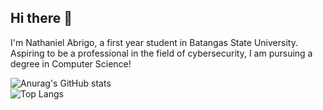 ## Hi there 👋

I'm Nathaniel Abrigo, a first year student in Batangas State University. </br>
Aspiring to be a professional in the field of cybersecurity, I am pursuing a degree in Computer Science! </br>

![Anurag's GitHub stats](https://github-readme-stats.vercel.app/api?username=Invxty&show_icons=true&theme=bear)<br/>
![Top Langs](https://github-readme-stats.vercel.app/api/top-langs/?username=Invxty&layout=compact&theme=bear) <br/>
<!--
**Invxty/Invxty** is a ✨ _special_ ✨ repository because its `README.md` (this file) appears on your GitHub profile.

Here are some ideas to get you started:

- 🔭 I’m currently working on ...
- 🌱 I’m currently learning ...
- 👯 I’m looking to collaborate on ...
- 🤔 I’m looking for help with ...
- 💬 Ask me about ...
- 📫 How to reach me: ...
- 😄 Pronouns: ...
- ⚡ Fun fact: ...
-->
